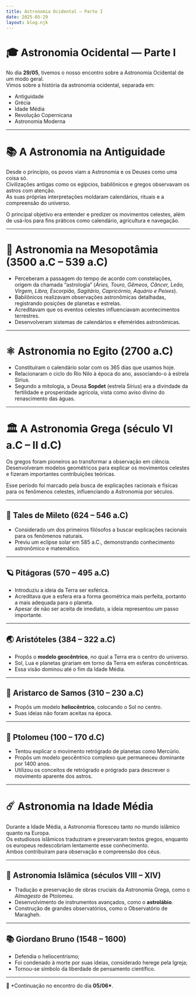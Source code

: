 ```yaml
---
title: Astronomia Ocidental — Parte I
date: 2025-05-29
layout: blog.njk
---
```


# 🎓 Astronomia Ocidental — Parte I

No dia **29/05**, tivemos o nosso encontro sobre a Astronomia Ocidental de um modo geral.  
Vimos sobre a história da astronomia ocidental, separada em:

- Antiguidade
- Grécia
- Idade Média
- Revolução Copernicana
- Astronomia Moderna

---

# 📚 A Astronomia na Antiguidade

Desde o princípio, os povos viam a Astronomia e os Deuses como uma coisa só.  
Civilizações antigas como os egípcios, babilônicos e gregos observavam os astros com atenção.  
As suas próprias interpretações moldaram calendários, rituais e a compreensão do universo.

O principal objetivo era entender e predizer os movimentos celestes, além de usá-los para fins práticos como calendário, agricultura e navegação.

---

# 📜 Astronomia na Mesopotâmia (3500 a.C – 539 a.C)

- Perceberam a passagem do tempo de acordo com constelações, origem da chamada “astrologia” (_Áries, Touro, Gêmeos, Câncer, Leão, Virgem, Libra, Escorpião, Sagitário, Capricórnio, Aquário e Peixes_).
- Babilônicos realizavam observações astronômicas detalhadas, registrando posições de planetas e estrelas.
- Acreditavam que os eventos celestes influenciavam acontecimentos terrestres.
- Desenvolveram sistemas de calendários e efemérides astronômicas.

---

# ⚛ Astronomia no Egito (2700 a.C)

- Constituíram o calendário solar com os 365 dias que usamos hoje.
- Relacionaram o ciclo do Rio Nilo à época do ano, associando-o à estrela Sírius.
- Segundo a mitologia, a Deusa **Sopdet** (estrela Sírius) era a divindade da fertilidade e prosperidade agrícola, vista como aviso divino do renascimento das águas.

---

# 🏛️ A Astronomia Grega (século VI a.C – II d.C)

Os gregos foram pioneiros ao transformar a observação em ciência.  
Desenvolveram modelos geométricos para explicar os movimentos celestes e fizeram importantes contribuições teóricas.

Esse período foi marcado pela busca de explicações racionais e físicas para os fenômenos celestes, influenciando a Astronomia por séculos.

---

## 🔺 Tales de Mileto (624 – 546 a.C)

- Considerado um dos primeiros filósofos a buscar explicações racionais para os fenômenos naturais.
- Previu um eclipse solar em 585 a.C., demonstrando conhecimento astronômico e matemático.

---

## 🪐 Pitágoras (570 – 495 a.C)

- Introduziu a ideia da Terra ser esférica.
- Acreditava que a esfera era a forma geométrica mais perfeita, portanto a mais adequada para o planeta.
- Apesar de não ser aceita de imediato, a ideia representou um passo importante.

---

## 🌏 Aristóteles (384 – 322 a.C)

- Propôs o **modelo geocêntrico**, no qual a Terra era o centro do universo.
- Sol, Lua e planetas girariam em torno da Terra em esferas concêntricas.
- Essa visão dominou até o fim da Idade Média.

---

## 🌌 Aristarco de Samos (310 – 230 a.C)

- Propôs um modelo **heliocêntrico**, colocando o Sol no centro.
- Suas ideias não foram aceitas na época.

---

## 🚀 Ptolomeu (100 – 170 d.C)

- Tentou explicar o movimento retrógrado de planetas como Mercúrio.
- Propôs um modelo geocêntrico complexo que permaneceu dominante por 1400 anos.
- Utilizou os conceitos de retrógrado e prógrado para descrever o movimento aparente dos astros.

---

# ☄️ Astronomia na Idade Média

Durante a Idade Média, a Astronomia floresceu tanto no mundo islâmico quanto na Europa.  
Os estudiosos islâmicos traduziram e preservaram textos gregos, enquanto os europeus redescobriam lentamente esse conhecimento.  
Ambos contribuíram para observação e compreensão dos céus.

---

## 🌟 Astronomia Islâmica (séculos VIII – XIV)

- Tradução e preservação de obras cruciais da Astronomia Grega, como o _Almagesto_ de Ptolomeu.
- Desenvolvimento de instrumentos avançados, como o **astrolábio**.
- Construção de grandes observatórios, como o Observatório de Maragheh.

---

## 📚 Giordano Bruno (1548 – 1600)

- Defendia o heliocentrismo;
- Foi condenado à morte por suas ideias, considerado herege pela Igreja;
- Tornou-se símbolo da liberdade de pensamento científico.

---

📌 \*Continuação no encontro do dia **05/06\***.
